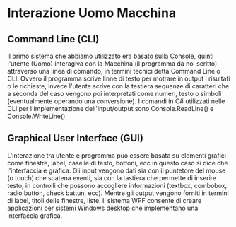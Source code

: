 # Interazione Uomo Macchina

## Command Line (CLI)
Il primo sistema che abbiamo utilizzato era basato sulla Console, quinti l'utente (Uomo) interagiva con la Macchina (il programma da noi scritto) attraverso una linea di comando, in termini tecnici detta Command Line o CLI.
Ovvero il programma scrive linne di testo per motrare in output i risultati o le richieste, invece l'utente scrive con la testiera sequenze di caratteri che a seconda del caso vengono poi interpretati come numeri, testo o simboli (eventualmente operando una conversione).
I comandi in C# utilizzati nelle CLI per l'implementazione dell'input/output sono Console.ReadLine() e Console.WriteLine()

## Graphical User Interface (GUI)
L'interazione tra utente e programma può essere basata su elementi grafici come finestre, label, caselle di testo, bottoni, ecc in questo caso si dice che l'interfaccia è grafica.
Gli input vengono dati sia con il puntetore del mouse (o touch) che scatena eventi, sia con la tastiera che permette di inserire testo, in controlli che possono accogliere informazioni (textbox, combobox, radio button, check battun, ecc). Mentre gli output vengono forniti in termini di label, titoli delle finestre, liste.
Il sistema WPF consente di creare applicazioni per sistemi Windows desktop che implementano una interfaccia grafica.
